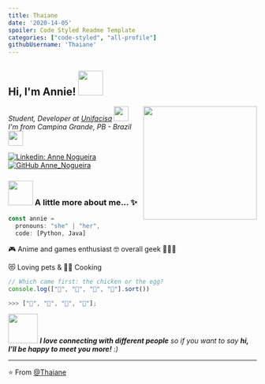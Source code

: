 ```yaml
---
title: Thaiane
date: '2020-14-05'
spoiler: Code Styled Readme Template
categories: ["code-styled", "all-profile"]
githubUsername: 'Thaiane'
---
```


<h2> Hi, I'm Annie! <img src="https://media.giphy.com/media/mGcNjsfWAjY5AEZNw6/giphy.gif" width="50"></h2>
<img align='right' src="https://media1.tenor.com/images/74128452cca455bc4543aec206a91cba/tenor.gif?itemid=12003112" width="230">
<p><em>Student, Developer at <a href="https://www.unifacisa.edu.br/home">Unifacisa</a> <img src="https://media.giphy.com/media/fYSnHlufseco8Fh93Z/giphy.gif" width="30"></br>I'm from Campina Grande, PB - Brazil <img src="https://media.giphy.com/media/WUlplcMpOCEmTGBtBW/giphy.gif" width="30"> 
</em></p>

[![Linkedin: Anne Nogueira](https://img.shields.io/badge/-Anne_Nogueira-blue?style=flat-square&logo=Linkedin&logoColor=white&link=www.linkedin.com/in/annie-bot)](https://www.linkedin.com/in/thaianebraga/)
[![GitHub Anne_Nogueira](https://img.shields.io/github/followers/annie?label=follow&style=social)](https://github.com/annie-bot)


### <img src="https://media.giphy.com/media/VgCDAzcKvsR6OM0uWg/giphy.gif" width="50"> A little more about me... ✨  

```javascript
const annie = 
  pronouns: "she" | "her",
  code: [Python, Java]
  ```
🎮 Anime and games enthusiast 🤓 overall geek 👩🏻‍🎤

😻 Loving pets & 👩‍🍳 Cooking
```javascript
// Which came first: the chicken or the egg?
console.log(["🥚", "🐣", "🐥", "🐔"].sort())

>>> ["🐔", "🐣", "🐥", "🥚"];
```

<img src="https://media.giphy.com/media/LnQjpWaON8nhr21vNW/giphy.gif" width="60"> <em><b>I love connecting with different people</b> so if you want to say <b>hi, I'll be happy to meet you more!</b> :)</em>

---

⭐️ From [@Thaiane](https://github.com/Thaiane)

